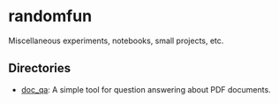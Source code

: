 # randomfun
Miscellaneous experiments, notebooks, small projects, etc.

## Directories

- [doc_qa](doc_qa/): A simple tool for question answering about PDF documents.

